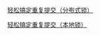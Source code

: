 [轻松搞定重复提交（分布式锁）](https://blog.battcn.com/2018/06/13/springboot/v2-cache-redislock/)

[轻松搞定重复提交（本地锁）](https://blog.battcn.com/2018/06/12/springboot/v2-cache-locallock/)